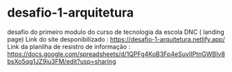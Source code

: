# desafio-1-arquitetura
desafio do primeiro modulo do curso de tecnologia da escola DNC ( landing page)
Link do site desponibilizado : https://desafio-1-arquitetura.netlify.app/
Link da planilha de resistro de informação : https://docs.google.com/spreadsheets/d/1QPFg4KoB3Fp4eSuyIIPtnGWBIv8bsXo5qg1JZ9ju3FM/edit?usp=sharing

